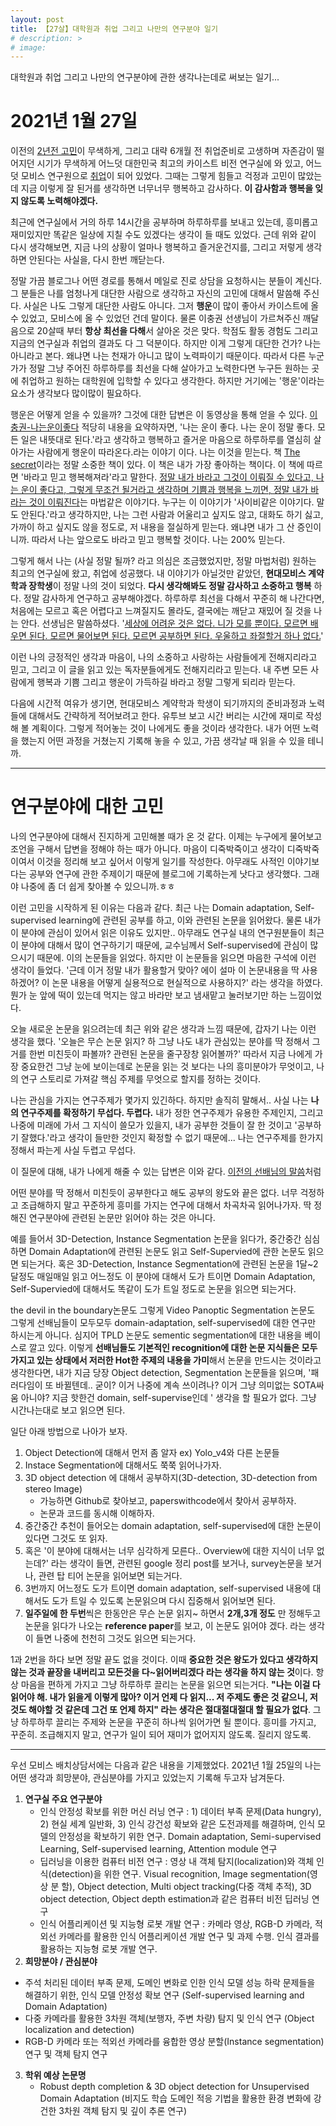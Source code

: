 ```yaml
---
layout: post
title: 【27살】대학원과 취업 그리고 나만의 연구분야 일기
# description: >
# image: 
---
```




대학원과 취업 그리고 나만의 연구분야에 관한 생각나는데로 써보는 일기...

# 2021년 1월 27일

이전의 [2년전 고민](https://junha1125.github.io/blog/my-life/2019-10-04-25_job/)이 무색하게, 그리고 대략 6개월 전 취업준비로 고생하며 자존감이 떨어지던 시기가 무색하게 어느덧 대한민국 최고의 카이스트 비전 연구실에 와 있고, 어느덧 모비스 연구원으로 [취업](https://junha1125.github.io/about/)이 되어 있었다. 그때는 그렇게 힘들고 걱정과 고민이 많았는데 지금 이렇게 잘 된거를 생각하면 너무너무 행복하고 감사하다. **이 감사함과 행복을 잊지 않도록 노력해야겠다.** 



최근에 연구실에서 거의 하루 14시간을 공부하며 하루하루를 보내고 있는데, 흥미롭고 재미있지만 똑같은 일상에 지칠 수도 있겠다는 생각이 들 때도 있었다. 근데 위와 같이 다시 생각해보면, 지금 나의 상황이 얼마나 행복하고 즐거운건지를, 그리고 저렇게 생각하면 안된다는 사실을, 다시 한번 깨닫는다.



정말 가끔 블로그나 어떤 경로를 통해서 메일로 진로 상담을 요청하시는 분들이 계신다. 그 분들은 나를 엄청나게 대단한 사람으로 생각하고 자신의 고민에 대해서 말씀해 주신다. 사실은 나도 그렇게 대단한 사람도 아니다. 그저 **행운**이 많이 좋아서 카이스트에 올 수 있었고, 모비스에 올 수 있었던 건데 말이다. 물론 이충권 선생님이 가르쳐주신 깨달음으로 20살때 부터 **항상 최선을 다해**서 살아온 것은 맞다. 학점도 활동 경험도 그리고 지금의 연구실과 취업의 결과도 다 그 덕분이다. 하지만 이게 그렇게 대단한 건가? 나는 아니라고 본다. 왜냐면 나는 천재가 아니고 많이 노력파이기 때문이다. 따라서 다른 누군가가 정말 그냥 주어진 하루하루를 최선을 다해 살아가고 노력한다면 누구든 원하는 곳에 취업하고 원하는 대학원에 입학할 수 있다고 생각한다. 하지만 거기에는 '행운'이라는 요소가 생각보다 많이많이 필요하다. 



행운은 어떻게 얻을 수 있을까? 그것에 대한 답변은 이 동영상을 통해 얻을 수 있다. [이충권-나는운이좋다](https://www.youtube.com/watch?v=Zt5bOBJ-7b0) 적당히 내용을 요약하자면, '나는 운이 좋다. 나는 운이 정말 좋다. 모든 일은 내뜻대로 된다.'라고 생각하고 행복하고 즐거운 마음으로 하루하루를 열심히 살아가는 사람에게 행운이 따라온다.라는 이야기 이다. 나는 이것을 믿는다. 책 [The secret](https://www.thesecret.tv/)이라는 정말 소중한 책이 있다. 이 책은 내가 가장 좋아하는 책이다. 이 책에 따르면 '바라고 믿고 행복해져라'라고 말한다. <u>정말 내가 바라고 그것이 이뤄질 수 있다고, 나는 운이 좋다고, 그렇게 무조건 될거라고 생각하며 기쁨과 행복을 느끼면, 정말 내가 바라는 것이 이뤄진다</u>는 마법같은 이야기다. 누구는 이 이야기가 '사이비같은 이야기다. 말도 안된다.'라고 생각하지만, 나는 그런 사람과 어울리고 싶지도 않고, 대화도 하기 싫고, 가까이 하고 싶지도 않을 정도로, 저 내용을 절실하게 믿는다. 왜냐면 내가 그 산 증인이니까. 따라서 나는 앞으로도 바라고 믿고 행복할 것이다. 나는 200% 믿는다.



그렇게 해서 나는 (사실 정말 될까? 라고 의심은 조금했었지만, 정말 마법처럼) 원하는 최고의 연구실에 왔고, 취업에 성공했다. 내 이야기가 아닐것만 같았던, **현대모비스 계약학과 장학생**이 정말 나의 것이 되었다. **다시 생각해봐도 정말 감사하고 소중하고 행복** 하다. 정말 감사하게 연구하고 공부해야겠다. 하루하루 최선을 다해서 꾸준히 해 나간다면,  처음에는 모르고 혹은 어렵다고 느껴질지도 몰라도, 결국에는 깨닫고 재밌어 질 것을 나는 안다.  선생님은 말씀하셨다. '<u>세상에 어려운 것은 없다. 니가 모를 뿐이다. 모르면 배우면 된다. 모르면 물어보면 된다. 모르면 공부하면 된다. 우울하고 좌절할거 하나 없다.</u>'



이런 나의 긍정적인 생각과 마음이, 나의 소중하고 사랑하는 사람들에게 전해지리라고 믿고, 그리고 이 글을 읽고 있는 독자분들에게도 전해지리라고 믿는다. 내 주변 모든 사람에게 행복과 기쁨 그리고 행운이 가득하길 바라고 정말 그렇게 되리라 믿는다.



다음에 시간적 여유가 생기면, 현대모비스 계약학과 학생이 되기까지의 준비과정과 노력들에 대해서도 간략하게 적어보려고 한다. 유투브 보고 시간 버리는 시간에 재미로 작성해 볼 계획이다. 그렇게 적어놓는 것이 나에게도 좋을 것이라 생각한다. 내가 어떤 노력을 했는지 어떤 과정을 거쳤는지 기록해 놓을 수 있고, 가끔 생각날 때 읽을 수 있을 테니까.



---

# 연구분야에 대한 고민

나의 연구분야에 대해서 진지하게 고민해볼 때가 온 것 같다. 이제는 누구에게 물어보고 조언을 구해서 답변을 정해야 하는 때가 아니다. 마음이 디죽박죽이고 생각이 디죽박죽이여서 이것을 정리해 보고 싶어서 이렇게 일기를 작성한다. 아무래도 사적인 이야기보다는 공부와 연구에 관한 주제이기 때문에 블로그에 기록하는게 낫다고 생각했다. 그래야 나중에 좀 더 쉽게 찾아볼 수 있으니까.ㅎㅎ



이런 고민을 시작하게 된 이유는 다음과 같다. 최근 나는 Domain adaptation, Self-supervised learning에 관련된 공부를 하고, 이와 관련된 논문을 읽어왔다. 물론 내가 이 분야에 관심이 있어서 읽은 이유도 있지만.. 아무래도 연구실 내의 연구원분들이 최근 이 분야에 대해서 많이 연구하기기 때문에, 교수님께서 Self-supervised에 관심이 많으시기 때문에. 이의 논문들을 읽었다. 하지만 이 논문들을 읽으면 마음한 구석에 이런 생각이 들었다. '근데 이거 정말 내가 활용할거 맞아? 에이 설마 이 논문내용을 딱 사용하겠어? 이 논문 내용을 어떻게 실용적으로 현실적으로 사용하지?' 라는 생각을 하였다. 뭔가 눈 앞에 떡이 있는데 먹지는 않고 바라만 보고 냄새맡고 눌러보기만 하는 느낌이었다. 



오늘 새로운 논문을 읽으려는데 최근 위와 같은 생각과 느낌 때문에, 갑자기 나는 이런 생각을 했다. '오늘은 무슨 논문 읽지? 하 그냥 나도 내가 관심있는 분야를 딱 정해서 그거를 한번 미친듯이 파볼까? 관련된 논문을 줄구장창 읽어볼까?' 따라서 지금 나에게 가장 중요한건 그냥 눈에 보이는데로 논문을 읽는 것 보다는 나의 흥미분야가 무엇이고, 나의 연구 스토리로 가져갈 핵심 주제를 무엇으로 할지를 정하는 것이다. 



나는 관심을 가지는 연구주제가 몇가지 있긴하다. 하지만 솔직히 말해서.. 사실 나는 **나의 연구주제를 확정하기 무섭다. 두렵다.** 내가 정한 연구주제가 유용한 주제인지, 그리고 나중에 미래에 가서 그 지식이 쓸모가 있을지, 내가 공부한 것들이 잘 한 것이고 '공부하기 잘했다.'라고 생각이 들만한 것인지 확정할 수 없기 때문에... 나는 연구주제를 한가지 정해서 파는게 사실 두렵고 무섭다. 



이 질문에 대해, 내가 나에게 해줄 수 있는 답변은 이와 같다. [이전의 선배님의 말씀](https://junha1125.github.io/blog/artificial-intelligence/2021-01-19-TheDevilintheBoundary/#%EC%A7%88%EB%AC%B8%EB%8B%B5%EB%B3%80-)처럼 

어떤 분야를 딱 정해서 미친듯이 공부한다고 해도 공부의 왕도와 끝은 없다. 너무 걱정하고 조급해하지 말고 꾸준하게 흥미를 가지는 연구에 대해서 차곡차곡 읽어나가자. 딱 정해진 연구분야에 관련된 논문만 읽어야 하는 것은 아니다. 

예를 들어서 3D-Detection, Instance Segmentation 논문을 읽다가, 중간중간 심심하면 Domain Adaptation에 관련된 논문도 읽고 Self-Supervied에 관한 논문도 읽으면 되는거다. 혹은 3D-Detection, Instance Segmentation에 관련된 논문을 1달~2달정도 매일매일 읽고 어느정도 이 분야에 대해서 도가 트이면 Domain Adaptation, Self-Supervied에 대해서도 똑같이 도가 트일 정도로 논문을 읽으면 되는거다. 

the devil in the boundary논문도 그렇게 Video Panoptic Segmentation 논문도 그렇게 선배님들이 모두모두 domain-adaptation, self-supervised에 대한 연구만 하시는게 아니다. 심지어 TPLD 논문도 sementic segmentation에 대한 내용을 베이스로 깔고 있다. 이렇게 **선배님들도 기본적인 recognition에 대한 논문 지식들은 모두 가지고 있는 상태에서 저러한 Hot한 주제의 내용을 가미**해서 논문을 만드시는 것이라고 생각한다면, 내가 지금 당장 Object detection, Segmentation 논문들을 읽으며, '패러다임이 또 바뀔텐데.. 굳이? 이거 나중에 계속 쓰이려나? 이거 그냥 의미없는 SOTA싸움 아니야? 지금 핫한건 domain, self-supervise인데 ' 생각을 할 필요가 없다. 그냥 시간나는대로 보고 읽으면 된다.



일단 아래 방법으로 나아가 보자.

1. Object Detection에 대해서 먼저 좀 알자 ex) Yolo_v4와 다른 논문들
2. Instace Segmentation에 대해서도 쭉쭉 읽어나가자.
3. 3D object detection 에 대해서 공부하지(3D-detection, 3D-detection from stereo Image)
   - 가능하면 Github로 찾아보고, paperswithcode에서 찾아서 공부하자.
   - 논문과 코드를 동시해 이해하자. 
4. 중간중간 추천이 들어오는 domain adaptation, self-supervised에 대한 논문이 있다면 그것도 또 읽자. 
5. 혹은 '이 분야에 대해서는 너무 심각하게 모른다.. Overview에 대한 지식이 너무 없는데?' 라는 생각이 들면, 관련된 google 정리 post를 보거나, survey논문을 보거나, 관련 탑 티어 논문을 읽어보면 되는거다.
6. 3번까지 어느정도 도가 트이면 domain adaptation, self-supervised 내용에 대해서도 도가 트일 수 있도록 논문읽으며 다시 집중해서 읽어보면 된다.
7. **일주일에 한 두번**씩은 한동안은 무슨 논문 읽지~ 하면서 **2개,3개 정도** 만 정해두고 논문을 읽다가 나오는 **reference paper**를 보고, 이 논문도 읽어야 겠다. 라는 생각이 들면 나중에 천천히 그것도 읽으면 되는거다. 

1과 2번을 하다 보면 정말 끝도 없을 것이다. 이때 **중요한 것은 왕도가 있다고 생각하지 않는 것과 끝장을 내버리고 모든것을 다~읽어버리겠다 라는 생각을 하지 않는 것**이다. 항상 마음을 편하게 가지고 그냥 하루하루 끌리는 논문을 읽으면 되는거다. **"나는 이걸 다 읽어야 해. 내가 읽을게 이렇게 많아? 이거 언제 다 읽지... 저 주제도 좋은 것 같으니, 저것도 해야할 것 같은데 그건 또 언제 하지"  라는 생각은 절대절대절대 할 필요가 없다**. 그냥 하루하루 끌리는 주제와 논문을 꾸준히 하나씩 읽어가면 될 뿐이다. 흥미를 가지고, 꾸준히. 조급해지지 말고, 연구가 일이 되어 재미가 없어지지 않도록. 질리지 않도록.



---

우선 모비스 배치상담서에는 다음과 같은 내용을 기제했었다. 2021년 1월 25일의 나는 어떤 생각과 희망분야, 관심분야를 가지고 있었는지 기록해 두고자 남겨둔다.

1. **연구실 주요 연구분야**
   - 인식 안정성 확보를 위한 머신 러닝 연구 : 1) 데이터 부족 문제(Data hungry), 2) 현실 세계 일반화, 3) 인식 강건성 확보와 같은 도전과제를 해결하며, 인식 모델의 안정성을 확보하기 위한 연구. Domain adaptation, Semi-supervised Learning, Self-supervised learning, Attention module 연구
   -  딥러닝을 이용한 컴퓨터 비전 연구 : 영상 내 객체 탐지(localization)와 객체 인식(detection)을 위한 연구. Visual recognition, Image segmentation(영상 분 할), Object detection, Multi object tracking(다중 객체 추적), 3D object detection, Object depth estimation과 같은 컴퓨터 비전 딥러닝 연구
   - 인식 어플리케이션 및 지능형 로봇 개발 연구 : 카메라 영상, RGB-D 카메라, 적외선 카메라를 활용한 인식 어플리케이션 개발 연구 및 과제 수행. 인식 결과를 활용하는 지능형 로봇 개발 연구.
2.  **희망분야 / 관심분야**
   - 주석 처리된 데이터 부족 문제, 도메인 변화로 인한 인식 모델 성능 하락 문제들을 해결하기 위한, 인식 모델 안정성 확보 연구 (Self-supervised learning and Domain Adaptation) 
   - 다중 카메라를 활용한 3차원 객체(보행자, 주변 차량) 탐지 및 인식 연구 (Object localization and detection) 
   - RGB-D 카메라 또는 적외선 카메라를 융합한 영상 분할(Instance segmentation) 연구 및 객체 탐지 연구
3. **학위 예상 논문명**
   - Robust depth completion & 3D object detection for Unsupervised Domain Adaptation (비지도 학습 도메인 적응 기법을 활용한 환경 변화에 강건한 3차원 객체 탐지 및 깊이 추론 연구)









